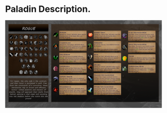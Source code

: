 # Paladin Description.
![Paladin](https://github.com/datchannin/Brothers-WoW/blob/master/spec/rogue_description.png "Brothers WoW repo: This is Paladin talent tree and his talents")
